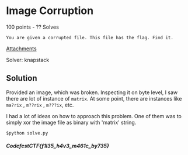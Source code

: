 # Image Corruption

100 points - ?? Solves

```
You are given a corrupted file. This file has the flag. Find it.
```

[Attachments](https://drive.google.com/open?id=1t5d_lKkdoG1aicBJYhM8wqh7Ispk0G4U)

Solver: knapstack
## Solution

Provided an image, which was broken. Inspecting it on byte level, I saw there are lot of instance of `matrix`. At some point, there are instances like `ma?rix` , `m??rix` , `m???ix`, etc. 


I had a lot of ideas on how to approach this problem. One of them was to simply xor the image file as binary with 'matrix' string.

```
$python solve.py
```

##### CodefestCTF{f1l35_h4v3_m461c_by735}